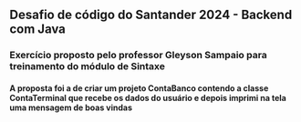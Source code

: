 ## Desafio de código do Santander 2024 - Backend com Java

### Exercício proposto pelo professor Gleyson Sampaio para treinamento do módulo de Sintaxe

#### A proposta foi a de criar um projeto ContaBanco contendo a classe ContaTerminal que recebe os dados do usuário e depois imprimi na tela uma mensagem de boas vindas
